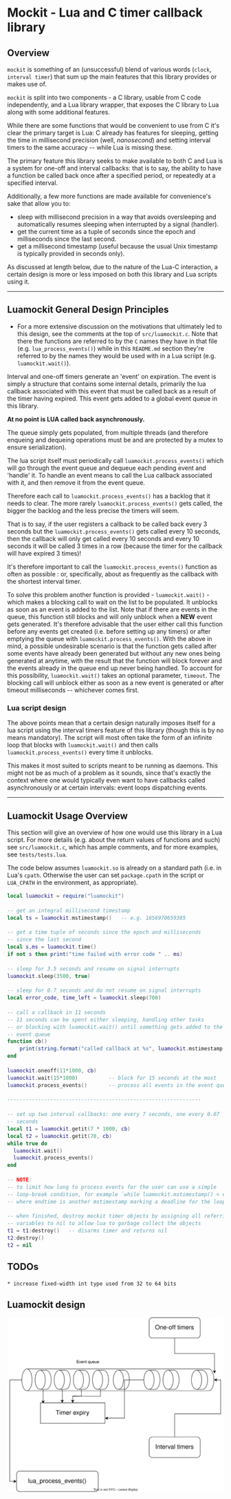 Mockit - Lua and C timer callback library
===========================================

## Overview

`mockit` is something of an (unsuccessful) blend of various words
(`clock`, `interval timer`) that sum up the main features that this
library provides or makes use of.

`mockit` is split into two components - a C library, usable from C
code independently, and a Lua library wrapper, that exposes the C
library to Lua along with some additional features. 

While there are some functions that would be convenient to use from C
it's clear the primary target is Lua: C already has features for
sleeping, getting the time in millisecond precision (well, _nanosecond_)
and setting interval timers to the same accuracy -- while Lua is
missing these.

The primary feature this library seeks to make available to both C and
Lua is a system for one-off and interval callbacks: that is to say, the 
ability to have a function be called back once after a specified period, 
or repeatedly at a specified interval.

Additionally, a few more functions are made available for
convenience's sake that allow you to:
 * sleep with millisecond precision in a way that avoids oversleeping 
   and automatically resumes sleeping when interrupted by a signal
   (handler).
 * get the current time as a tuple of seconds since the epoch and milliseconds
   since the last second.
 * get a millisecond timestamp (useful because the usual Unix timestamp is typically
   provided in seconds only).

As discussed at length below, due to the nature of the Lua-C
interaction, a certain design is more or less imposed on both this library and
Lua scripts using it.

------------------------------------------------------------

## Luamockit General Design Principles

  * For a more extensive discussion on the motivations that ultimately
    led to this design, see the comments at the top of `src/luamockit.c`.
    Note that there the functions are referred to by the `C`
    names they have in that file (e.g. `lua_process_events()`) while in
    this `README.md` section they're referred to by the names they
    would be used with in a Lua scriipt (e.g. `luamockit.wait()`).

Interval and one-off timers generate an 'event' on expiration. The event is simply
a structure that contains some internal details, primarily the lua callback associated
with this event that must be called back as a result of the timer having expired.
This event gets added to a global event queue in this library.

**At no point is LUA called back asynchronously.**

The queue simply gets populated, from multiple threads (and therefore enqueing
and dequeing operations must be and are protected by a mutex to ensure serialization).

The lua script itself must periodically call `luamockit.process_events()`
which will go through the event queue and dequeue each pending event and 'handle' it.
To handle an event means to call the Lua callback associated with it, and then
remove it from the event queue.

Therefore each call to `luamockit.process_events()` has a backlog that it needs to clear.
The more rarely `luamockit.process_events()` gets called, the bigger the backlog and the 
less precise the timers will seem.

That is to say, if the user registers a callback to be called back every 3 seconds
but the `luamockit.process_events()` gets called every 10 seconds, then the callback will
only get called every 10 seconds and every 10 seconds it will be called 3 times
in a row (because the timer for the callback will have expired 3 times)!

It's therefore important to call the `luamockit.process_events()` function as often as
possible : or, specifically, about as frequently as the callback with the shortest
interval timer.

To solve this problem another function is provided - `luamockit.wait()` -
which makes a blocking call to wait on the list to be populated. It unblocks as
soon as an event is added to the list. Note that if there are events in the queue,
this function still blocks and will only unblock when a **NEW** event gets generated.
It's therefore advisable that the user either call this function before any events
get created (i.e. before setting up any timers) or after emptying the queue with
`luamockit.process_events()`. With the above in mind, a possible undesirable scenario
is that the function gets called after some events have already been generated
but without any new ones being generated at anytime, with the result that the function
will block forever and the events already in the queue end up never being handled. 
To account for this possibility, `luamockit.wait()` takes an optional parameter, 
`timeout`. The blocking call will unblock either as soon as a new event is generated or 
after timeout milliseconds -- whichever comes first.

### Lua script design

The above points mean that a certain design naturally imposes itself for a lua script
using the interval timers feature of this library (though this is by no means mandatory).
The script will most often take the form of an infinite loop that blocks with
`luamockit.wait()` and then calls `luamockit.process_events()` every time it unblocks.

This makes it most suited to scripts meant to be running as daemons. This might
not be as much of a problem as it sounds, since that's exactly the context where
one would typically even want to have callbacks called asynchronously or at certain
intervals: event loops dispatching events.

-----------------------------------------------------------------------

## Luamockit Usage Overview

This section will give an overview of how one would use this library
in a Lua script. For more details (e.g. about the return values of
functions and such) see `src/luamockit.c`, which has ample comments,
and for more examples, see `tests/tests.lua`.

The code below assumes `luamockit.so` is already on a standard path
(i.e. in Lua's `cpath`. Otherwise the user can set `package.cpath` in
the script or `LUA_CPATH` in the environment, as appropriate).

```Lua
local luamockit = require("luamockit")

-- get an integral millisecond timestamp
local ts = luamockit.mstimestamp()   -- e.g. 1656970659385

-- get a time tuple of seconds since the epoch and milliseconds
-- since the last second
local s,ms = luamockit.time()
if not s then print("time failed with error code " .. ms)

-- sleep for 3.5 seconds and resume on signal interrupts
luamockit.sleep(3500, true)

-- sleep for 0.7 seconds and do not resume on signal interrupts
local error_code, time_left = luamockit.sleep(700)

-- call a callback in 11 seconds
-- 11 seconds can be spent either sleeping, handling other tasks
-- or blocking with luamockit.wait() until something gets added to the
-- event queue
function cb()
    print(string.format("called callback at %s", luamockit.mstimestamp()))
end

luamockit.oneoff(11*1000, cb)
luamockit.wait(15*1000)          -- block for 15 seconds at the most 
luamockit.process_events()       -- process all events in the event queue

---------------------------------------------------------------

-- set up two interval callbacks: one every 7 seconds, one every 0.07
-- seconds
local t1 = luamockit.getit(7 * 1000, cb)
local t2 = luamockit.getit(70, cb)
while true do
  luamockit.wait()
  luamockit.process_events()
end

-- NOTE:
-- to limit how long to process events for the user can use a simple
-- loop-break condition, for example `while luamockit.mstimestamp() < endtime`
-- where endtime is another mstimestamp marking a deadline for the loop.

-- when finished, destroy mockit timer objects by assigning all referring
-- variables to nil to allow lua to garbage collect the objects
t1 = t1:destroy()   -- disarms timer and returns nil
t2:destroy()
t2 = nil

```


## TODOs
    * increase fixed-width int type used from 32 to 64 bits


## Luamockit design

![luamockit architecture design](/docs/luamockit.drawio.svg "luamockit architecture design")

